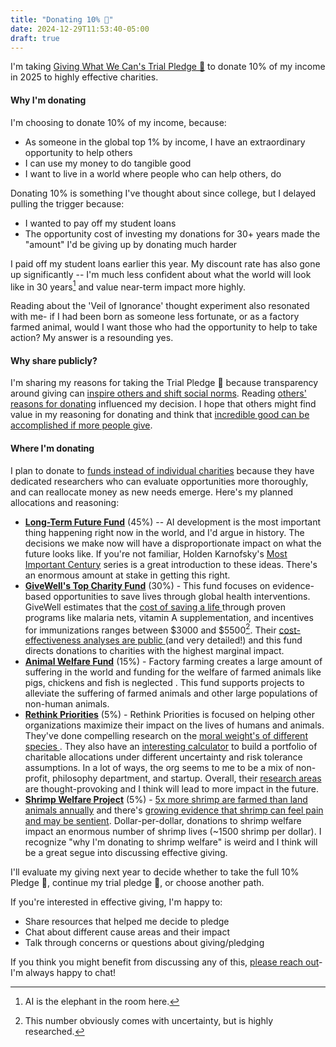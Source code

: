 ```yaml
---
title: "Donating 10% 🔷"
date: 2024-12-29T11:53:40-05:00
draft: true
---
```



I'm taking [Giving What We Can's Trial Pledge 🔷](https://www.givingwhatwecan.org/get-involved/trial-pledge) to donate 10% of my income in 2025 to highly effective charities. 

#### Why I'm donating
I'm choosing to donate 10% of my income, because:

- As someone in the global top 1% by income, I have an extraordinary opportunity to help others
- I can use my money to do tangible good
- I want to live in a world where people who can help others, do 

Donating 10% is something I've thought about since college, but I delayed pulling the trigger because:

- I wanted to pay off my student loans 
- The opportunity cost of investing my donations for 30+ years made the "amount" I'd be giving up by donating much harder
 
I paid off my student loans earlier this year. My discount rate has also gone up significantly -- I'm much less confident about what the world will look like in 30 years[^1] and value near-term impact more highly. 

Reading about the 'Veil of Ignorance' thought experiment also resonated with me- if I had been born as someone less fortunate, or as a factory farmed animal, would I want those who had the opportunity to help to take action? My answer is a resounding yes.
#### Why share publicly?
I'm sharing my reasons for taking the Trial Pledge 🔷 because transparency around giving can [inspire others and shift social norms](https://www.givingwhatwecan.org/blog/should-charity-be-anonymous). Reading [others' reasons for donating](https://forum.effectivealtruism.org/topics/donation-pledge) influenced my decision. I hope that others might find value in my reasoning for donating and think that [incredible good can be accomplished if more people give](https://www.longview.org/wp-content/uploads/2023/09/Longview-Report-If-the-1-percent-gave-10-percent.pdf). 

#### Where I'm donating
I plan to donate to [funds instead of individual charities](https://www.givingwhatwecan.org/why-we-recommend-funds) because they have dedicated researchers who can evaluate opportunities more thoroughly, and can reallocate money as new needs emerge. Here's my planned allocations and reasoning:

- **[Long-Term Future Fund](https://funds.effectivealtruism.org/funds/far-future)** (45%) -- AI development is the most important thing happening right now in the world, and I'd argue in history. The decisions we make now will have a disproportionate impact on what the future looks like.  If you're not familiar, Holden Karnofsky's [Most Important Century](https://www.cold-takes.com/most-important-century/) series is a great introduction to these ideas. There's an enormous amount at stake in getting this right.
- **[GiveWell's Top Charity Fund](https://www.givewell.org/top-charities-fund)** (30%) -  This fund focuses on evidence-based opportunities to save lives through global health interventions. GiveWell estimates that the [cost of saving a life ](https://www.givewell.org/how-much-does-it-cost-to-save-a-life)through proven programs like malaria nets, vitamin A supplementation, and incentives for immunizations ranges between $3000 and $5500[^2].  Their [cost-effectiveness analyses are public ](https://www.givewell.org/how-we-work/our-criteria/cost-effectiveness/cost-effectiveness-models)(and very detailed!) and this fund directs donations to charities with the highest marginal impact.
- **[Animal Welfare Fund](https://funds.effectivealtruism.org/funds/animal-welfare)** (15%) - Factory farming creates a large amount of suffering in the world and funding for the welfare of farmed animals like pigs, chickens and fish is neglected . This fund supports projects to alleviate the suffering of farmed animals and other large populations of non-human animals.
- **[Rethink Priorities](https://rethinkpriorities.org/)** (5%) - Rethink Priorities is focused on helping other organizations maximize their impact on the lives of humans and animals. They've done compelling research on the [moral weight's of different species ](https://rethinkpriorities.org/research-area/an-introduction-to-the-moral-weight-project/). They also have an [interesting calculator](https://rethinkpriorities.org/research-area/portfolio-builder-tool/) to build a portfolio of charitable allocations under different uncertainty and risk tolerance assumptions. In a lot of ways, the org seems to me to be a mix of non-profit, philosophy department, and startup. Overall, their [research areas](https://rethinkpriorities.org/our-research-areas/) are thought-provoking and I think will lead to more impact in the future.
- **[Shrimp Welfare Project](https://www.shrimpwelfareproject.org/)** (5%) - [5x more shrimp are farmed than land animals annually](https://www.shrimpwelfareproject.org/) and there's [growing evidence that shrimp can feel pain and may be sentient](https://www.shrimpwelfareproject.org/are-shrimps-sentient). Dollar-per-dollar, donations to shrimp welfare impact an enormous number of shrimp lives (~1500 shrimp per dollar). I recognize "why I'm donating to shrimp welfare" is weird and I think will be a great segue into discussing effective giving.

I'll evaluate my giving next year to decide whether to take the full 10% Pledge 🔶, continue my trial pledge 🔷, or choose another path. 

If you're interested in effective giving, I'm happy to:
- Share resources that helped me decide to pledge
- Chat about different cause areas and their impact
- Talk through concerns or questions about giving/pledging

If you think you might benefit from discussing any of this, [please reach out](https://hmcguinn.com/)- I'm always happy to chat! 

[^1]: AI is the elephant in the room here. 
[^2]: This number obviously comes with uncertainty, but is highly researched. 

